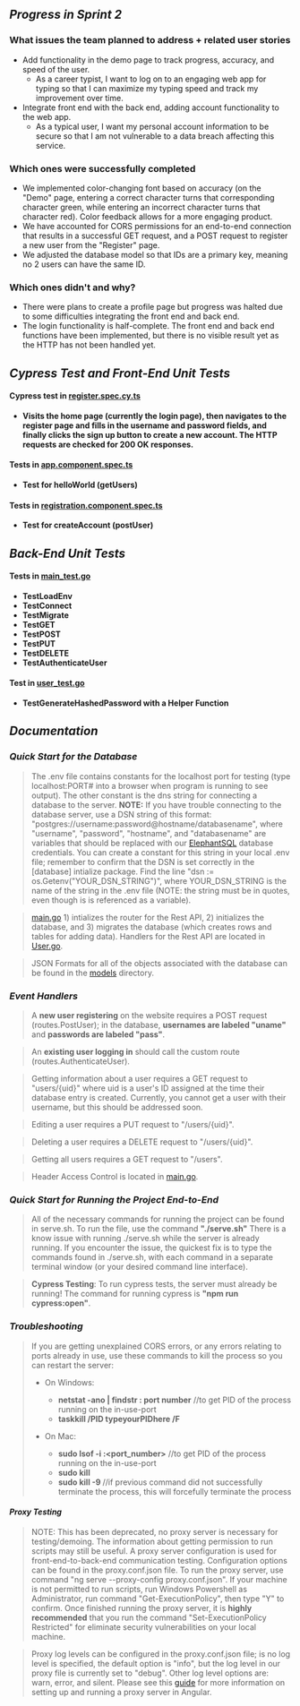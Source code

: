 ## _Progress in Sprint 2_
### What issues the team planned to address + related user stories
* Add functionality in the demo page to track progress, accuracy, and speed of the user.
  * As a career typist, I want to log on to an engaging web app for typing so that I can maximize my typing speed and track my improvement over time.
* Integrate front end with the back end, adding account functionality to the web app.
  * As a typical user, I want my personal account information to be secure so that I am not vulnerable to a data breach affecting this service.
### Which ones were successfully completed
* We implemented color-changing font based on accuracy (on the "Demo" page, entering a correct character turns that corresponding character green, while entering an incorrect character turns that character red). Color feedback allows for a more engaging product.
* We have accounted for CORS permissions for an end-to-end connection that results in a successful GET request, and a POST request to register a new user from the "Register" page.
* We adjusted the database model so that IDs are a primary key, meaning no 2 users can have the same ID.
### Which ones didn't and why?
* There were plans to create a profile page but progress was halted due to some difficulties integrating the front end and back end. 
* The login functionality is half-complete. The front end and back end functions have been implemented, but there is no visible result yet as the HTTP has not been handled yet.
## _Cypress Test and Front-End Unit Tests_
#### Cypress test in [register.spec.cy.ts](https://github.com/WasabiTech-777/SWE-2023-Spring/blob/d28ae8915ec5ed7c40697cf1399cac0636e6f18d/cypress/e2e/register.spec.cy.ts)
* **Visits the home page (currently the login page), then navigates to the register page and fills in the username and password fields, and finally clicks the sign up button to create a new account. The HTTP requests are checked for 200 OK responses.**
#### Tests in [app.component.spec.ts](https://github.com/WasabiTech-777/SWE-2023-Spring/blob/62a5d1f2e0e04d95f3aba275a97949f16396101f/src/app/app.component.spec.ts)
* **Test for helloWorld (getUsers)**
#### Tests in [registration.component.spec.ts](https://github.com/WasabiTech-777/SWE-2023-Spring/blob/62a5d1f2e0e04d95f3aba275a97949f16396101f/src/app/registration/registration.component.spec.ts)
* **Test for createAccount (postUser)**
## _Back-End Unit Tests_
#### Tests in [main_test.go](https://github.com/WasabiTech-777/SWE-2023-Spring/blob/main/src/server/main_test.go)
* **TestLoadEnv**
* **TestConnect**
* **TestMigrate**
* **TestGET**
* **TestPOST**
* **TestPUT**
* **TestDELETE**
* **TestAuthenticateUser**

#### Test in [user_test.go](https://github.com/WasabiTech-777/SWE-2023-Spring/blob/main/src/server/routes/user_test.go)
* **TestGenerateHashedPassword with a Helper Function**
## _Documentation_

### _Quick Start for the Database_
> The .env file contains constants for the localhost port for testing (type localhost:PORT# into a browser when program is running to see output). The other constant is the dns string for connecting a database to the server. 
**NOTE:** If you have trouble connecting to the database server, use a DSN string of this format: "postgres://username:password@hostname/databasename", where "username", "password", "hostname", and "databasename" are variables that should be replaced with our [ElephantSQL](https://www.elephantsql.com/docs/index.html) database credentials. You can create a constant for this string in your local .env file; remember to confirm that the DSN is set correctly in the [database] intialize package. Find the line "dsn := os.Getenv("YOUR_DSN_STRING")", where YOUR_DSN_STRING is the name of the string in the .env file (NOTE: the string must be in quotes, even though is is referenced as a variable).

> [main.go](https://github.com/WasabiTech-777/SWE-2023-Spring/blob/main/src/server/main.go) 1) intializes the router for the Rest API, 2) initializes the database, and 3) migrates the database (which creates rows and tables for adding data). 
> Handlers for the Rest API are located in [User.go](https://github.com/WasabiTech-777/SWE-2023-Spring/blob/main/src/server/models/User.go). 

> JSON Formats for all of the objects associated with the database can be found in the [models](https://github.com/WasabiTech-777/SWE-2023-Spring/tree/main/src/server/models) directory. 

### _Event Handlers_

> A **new user registering** on the website requires a POST request (routes.PostUser); in the database, **usernames are labeled "uname"** and **passwords are labeled "pass"**.

> An **existing user logging in** should call the custom route (routes.AuthenticateUser). 

> Getting information about a user requires a GET request to "users/{uid}" where uid is a user's ID assigned at the time their database entry is created. Currently, you cannot get a user with their username, but this should be addressed soon.

> Editing a user requires a PUT request to "/users/{uid}".

> Deleting a user requires a DELETE request to "/users/{uid}".

> Getting all users requires a GET request to "/users".

> Header Access Control is located in [main.go](https://github.com/WasabiTech-777/SWE-2023-Spring/blob/main/src/server/main.go). 

### _Quick Start for Running the Project End-to-End_

> All of the necessary commands for running the project can be found in serve.sh. To run the file, use the command **"./serve.sh"** There is a know issue with running ./serve.sh while the server is already running. If you encounter the issue, the quickest fix is to type the commands found in ./serve.sh, with each command in a separate terminal window (or your desired command line interface).

> **Cypress Testing**: To run cypress tests, the server must already be running! The command for running cypress is **"npm run cypress:open"**.

### _Troubleshooting_
> If you are getting unexplained CORS errors, or any errors relating to ports already in use, use these commands to kill the process so you can restart the server:
> * On Windows: 
>   * **netstat -ano | findstr : port number**      //to get PID of the process running on the in-use-port
>   * **taskkill /PID typeyourPIDhere /F**
> 
> * On Mac:
>   * **sudo lsof -i :<port_number>**          //to get PID of the process running on the in-use-port
>   * **sudo kill <PID>**
>   * **sudo kill -9 <PID>**                   //if previous command did not successfully terminate the process, this will forcefully terminate the process


#### _Proxy Testing_
> NOTE: This has been deprecated, no proxy server is necessary for testing/demoing. The information about getting permission to run scripts may still be useful.
> A proxy server configuration is used for front-end-to-back-end communication testing. Configuration options can be found in the proxy.conf.json file. To run the proxy server, use command "ng serve --proxy-config proxy.conf.json". If your machine is not permitted to run scripts, run Windows Powershell as Administrator, run command "Get-ExecutionPolicy", then type "Y" to confirm. Once finished running the proxy server, it is **highly recommended** that you run the command "Set-ExecutionPolicy Restricted" for eliminate security vulnerabilities on your local machine. 

> Proxy log levels can be configured in the proxy.conf.json file; is no log level is specified, the default option is "info", but the log level in our proxy file is currently set to "debug". Other log level options are: warn, error, and silent. Please see this [guide](https://angular.io/guide/build) for more information on setting up and running a proxy server in Angular.

